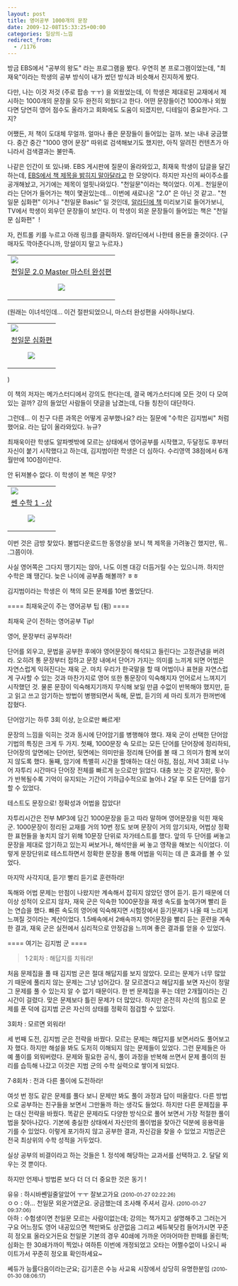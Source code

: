 ```yaml
---
layout: post
title: 영어공부 1000개의 문장
date: 2009-12-08T15:33:25+00:00
categories: 일상의-느낌
redirect_from:
  - /1176
---
```


방금 EBS에서 "공부의 왕도" 라는 프로그램을 봤다. 우연히 본 프로그램이었는데, "최재욱"이라는 학생의 공부 방식이 내가 썼던 방식과 비슷해서 진지하게 봤다.

다만, 나는 이것 저것 (주로 팝송 ㅜㅜ) 을 외웠었는데, 이 학생은 제대로된 교재에서 제시하는 1000개의 문장을 모두 완전히 외웠다고 한다. 어떤 문장들이건 1000개나 외웠다면 당연히 영어 점수도 올라가고 회화에도 도움이 되겠지만, 디테일이 중요한거다. 그지?

어쨌든, 저 책이 도대체 무얼까. 얼마나 좋은 문장들이 들어있는 걸까. 보는 내내 궁금했다. 중간 중간 "1000 영어 문장" 따위로 검색해보기도 했지만, 아직 알려진 컨텐츠가 아니라서 검색결과는 불만족.

나같은 인간이 또 있나봐. EBS 게시판에 질문이 올라와있고, 최재욱 학생이 답글을 달긴하는데, <a title="[http://www.ebsi.co.kr/ebs/apz.ApdReviewArticle.laf?forumId=STD_KING&amp;articleId=000000028117582]로 이동합니다." href="http://www.ebsi.co.kr/ebs/apz.ApdReviewArticle.laf?forumId=STD_KING&amp;articleId=000000028117582" target="_blank">EBS에서 책 제목을 밝히지 말아달라고</a> 한 모양이다. 하지만 자신의 싸이주소를 공개해놨고, 거기에는 제목이 얼핏나와있다. "천일문"이라는 책이었다. 이게.. 천일문이라는 단어가 들어가는 책이 몇권있는데... 이번에 새로나온 "2.0" 은 아닌 것 같고.. "천일문 심화편" 이거나 "천일문 Basic" 일 것인데, <a title="[http://www.aladdin.co.kr/shop/wproduct.aspx?ISBN=8995511052]로 이동합니다." href="http://www.aladdin.co.kr/shop/wproduct.aspx?ISBN=8995511052" target="_blank">알라딘에 책</a> 미리보기로 들어가보니, TV에서 학생이 외우던 문장들이 보인다. 이 학생이 외운 문장들이 들어있는 책은 "천일문 심화편"  !

자, 컨트롤 키를 누르고 아래 링크를 클릭하자. 알라딘에서 나한테 용돈을 줄것이다. (구매자도 깍아준다니까, 망설이지 말고 누르자.)

 

<table>

<tbody>

<tr>

<td><a href="http://www.aladdin.co.kr/shop/wproduct.aspx?ISBN=8992476434&amp;ttbkey=ttbjinto1216001&amp;COPYPaper=1"><img src="http://image.aladdin.co.kr/coveretc/book/covermini/8992476434_2.jpg" /></a></td>

</tr>

<tr>

<td align="center"><a href="http://www.aladdin.co.kr/shop/wproduct.aspx?ISBN=8992476434&amp;ttbkey=ttbjinto1216001&amp;COPYPaper=1">천일문 2.0 Master 마스터 완성편</a>

<img src="http://image.aladdin.co.kr/img/common/star_s10.gif" /></td>

</tr>

</tbody>

</table>

(원래는 이녀석인데... 이건 절판되었으니, 마스터 완성편을 사야하나보다.

<table>

<tbody>

<tr>

<td><a href="http://www.aladdin.co.kr/shop/wproduct.aspx?ISBN=8995511052&amp;ttbkey=ttbjinto1216001&amp;COPYPaper=1"><img src="http://image.aladdin.co.kr/coveretc/book/covermini/8995511052_1.jpg" /></a></td>

</tr>

<tr>

<td align="center"><a href="http://www.aladdin.co.kr/shop/wproduct.aspx?ISBN=8995511052&amp;ttbkey=ttbjinto1216001&amp;COPYPaper=1">천일문 심화편</a>

<img src="http://image.aladdin.co.kr/img/common/star_s10.gif" /></td>

</tr>

</tbody>

</table>

)

이 책의 저자는 메가스터디에서 강의도 한다는데, 결국 메가스터디에 모든 것이 다 모여있는 걸까? 강의 들었던 사람들이 댓글을 남겼는데, 다들 칭찬이 대단하다.

그런데... 이 친구 다른 과목은 어떻게 공부했나요? 라는 질문에 "수학은 김지범씨" 처럼 했어요. 라는 답이 올라와있다. 뉴규?

최재욱이란 학생도 알파벳밖에 모르는 상태에서 영어공부를 시작했고, 두달정도 후부터 자신이 붙기 시작했다고 하는데, 김지범이란 학생은 더 심하다. 수리영역 38점에서 6개월만에 100점이란다.

안 뒤져볼수 없다. 이 학생이 본 책은 무엇?

<table>

<tbody>

<tr>

<td><a href="http://www.aladdin.co.kr/shop/wproduct.aspx?ISBN=8959770973&amp;ttbkey=ttbjinto1216001&amp;COPYPaper=1"><img src="http://image.aladdin.co.kr/coveretc/book/covermini/8959770973_1.jpg" /></a></td>

</tr>

<tr>

<td align="center"><a href="http://www.aladdin.co.kr/shop/wproduct.aspx?ISBN=8959770973&amp;ttbkey=ttbjinto1216001&amp;COPYPaper=1">쎈 수학 1 -상</a>

<img src="http://image.aladdin.co.kr/img/common/star_s10.gif" /></td>

</tr>

</tbody>

</table>

이번 것은 금방 찾았다. 불법다운로드한 동영상을 보니 책 제목을 가려놓긴 했지만, 뭐.. .그쯤이야.

사실 영어쪽은 그다지 땡기지는 않아, 나도 이젠 대강 더듬거릴 수는 있으니까. 하지만 수학은 꽤 땡긴다. 늦은 나이에 공부좀 해볼까? ㅎㅎ

김지범이라는 학생은 이 책의 모든 문제를 10번 풀었단다.

==== 최재욱군이 주는 영어공부 팁 (펌) ====

> 

최재욱 군이 전하는 영어공부 Tip!



영어, 문장부터 공부하라!



단어를 외우고, 문법을 공부한 후에야 영어문장이 해석되고 들린다는 고정관념을 버려라. 오히려 통 문장부터 접하고 문장 내에서 단어가 가지는 의미를 느끼게 되면 어법은 자연스럽게 익혀진다는 재욱 군. 마치 우리가 한국말을 할 때 어법이나 표현을 자연스럽게 구사할 수 있는 것과 마찬가지로 영어 또한 통문장이 익숙해지자 언어로서 느껴지기 시작했던 것. 물론 문장이 익숙해지기까지 무식해 보일 만큼 수없이 반복해야 했지만, 듣고 읽고 쓰고 암기하는 방법이 병행되면서 독해, 문법, 듣기의 세 마리 토끼가 한꺼번에 잡혔다.



단어암기는 하루 3회 이상, 눈으로만 빠르게!



문장의 느낌을 익히는 것과 동시에 단어암기를 병행해야 했다. 재욱 군이 선택한 단어암기법의 특징은 크게 두 가지. 첫째, 1000문장 속 모르는 모든 단어를 단어장에 정리하되, 단어장의 앞면에는 단어만, 뒷면에는 의미만을 정리해 단어를 볼 때 그 의미가 함께 보이지 않도록 했다. 둘째, 암기에 특별히 시간을 할애하는 대신 아침, 점심, 저녁 3회로 나누어 자투리 시간마다 단어장 전체를 빠르게 눈으로만 읽었다. 대충 보는 것 같지만, 횟수가 반복될수록 기억이 유지되는 기간이 기하급수적으로 늘어나 2달 후 모든 단어를 암기할 수 있었다.



테스트도 문장으로! 정확성과 어법을 잡았다!



자투리시간은 전부 MP3에 담긴 1000문장을 듣고 따라 말하며 영어문장을 익힌 재욱 군. 1000문장이 정리된 교재를 거의 10번 정도 보며 문장이 거의 암기되자, 어법상 정확한 표현들을 놓치지 않기 위해 10문장 단위로 자가테스트를 했다. 앞의 두 단어를 써놓고 문장을 제대로 암기하고 있는지 써보거나, 해석만을 써 놓고 영작을 해보는 식이었다. 이렇게 문장단위로 테스트하면서 정확한 문장을 통해 어법을 익히는 데 큰 효과를 볼 수 있었다.



마지막 사각지대, 듣기! 빨리 듣기로 훈련하라!



독해와 어법 문제는 만점이 나왔지만 계속해서 잡히지 않았던 영어 듣기. 듣기 때문에 더이상 성적이 오르지 않자, 재욱 군은 익숙한 1000문장을 재생 속도를 높여가며 빨리 듣는 연습을 했다. 빠른 속도의 영어에 익숙해지면 시험장에서 듣기문제가 나올 때 느리게 느껴질 것이라는 계산이었다. 1.5배속에서 2배속까지 영어문장을 빨리 듣는 훈련을 계속한 결과, 재욱 군은 실전에서 심리적으로 안정감을 느끼며 좋은 결과를 얻을 수 있었다.

==== 여기는 김지범 군 ====

> 1·2회차 : 해답지를 치워라!

처음 문제집을 풀 때 김지범 군은 절대 해답지를 보지 않았다. 모르는 문제가 너무 많았기 때문에 풀리지 않는 문제는 그냥 넘어갔다. 잘 모르겠다고 해답지를 보면 자신이 정말 그 문제를 풀 수 있는지 알 수 없기 때문이다. 한 번 문제집을 푸는 데만 2개월이라는 긴 시간이 걸렸다. 맞은 문제보다 틀린 문제가 더 많았다. 하지만 온전히 자신의 힘으로 문제를 푼 덕에 김지범 군은 자신의 상태를 정확히 점검할 수 있었다.

3회차 : 모르면 외워라!

세 번째 도전, 김지범 군은 전략을 바꿨다. 모르는 문제는 해답지를 보면서라도 풀어보고자 했다. 하지만 해설을 봐도 도저히 이해되지 않는 문제들이 있었다. 그런 문제들은 아예 풀이를 외워버렸다. 문제와 필요한 공식, 풀이 과정을 반복해 쓰면서 문제 풀이의 원리를 습득해 나갔고 이것은 지범 군의 수학 실력으로 쌓이게 되었다.

7·8회차 : 전과 다른 풀이에 도전하라!

여섯 번 정도 같은 문제를 풀다 보니 문제만 봐도 풀이 과정과 답이 떠올랐다. 다른 방법으로 공부하는 친구들을 보면서 그만둘까 하는 생각도 들었다. 하지만 다른 문제집을 푸는 대신 전략을 바꿨다. 똑같은 문제라도 다양한 방식으로 풀어 보면서 가장 적절한 풀이법을 찾아나갔다. 기본에 충실한 상태에서 자신만의 풀이법을 찾아간 덕분에 응용력을 기를 수 있었다. 이렇게 포기하지 않고 공부한 결과, 자신감을 찾을 수 있었고 지범군은 전국 최상위의 수학 성적을 거두었다.

실상 공부의 비결이라고 하는 것들은 1. 정석에 해당하는 교과서를 선택하고. 2. 달달 외우는 것 뿐이다.

하지만 언제나 방법론 보다 더 더 더 중요한 것은 동기 !
<div id=comments>
<div class=comment>
<!--- cmt:1198 --->
<!--- mail: --->
<!--- parent:0 --->
유유 : 
하시바쏀일줄알았어 ㅜㅜ 잘보고가요
 <small>(2010-01-27 02:22:26)</small>
</div>
<div class=comment>
<!--- cmt:1199 --->
<!--- mail: --->
<!--- parent:0 --->
ㅇㅇ : 
아... 천일문 외운거였군요. 궁금했는데 조사해 주셔서 감사.
 <small>(2010-01-27 09:37:06)</small>
</div>
<div class=comment>
<!--- cmt:1200 --->
<!--- mail: --->
<!--- parent:0 --->
아하 : 
수험생이면 천일문 모르는 사람이없는데; 강의는 책가지고 설명해주고 그러는거구요
어느정도 영어 내공있으면 책만봐도 상관없음
그리고 쎄듀북닷컴 들어가시면 꾸준히 정오표 올라오거든요
천일문 기본의 경우 40쇄에 가까운 어마어마한 판매를 올린책;
심화는 한 30쇄가까이 찍었나 여하튼 이번에 개정되었고
오타는 어쩔수없이 나오니 싸이트가서 꾸준히 정오표 확인하세요~

쎄듀가 능률다음이라는군요; 김기훈은 수능 사교육 시장에서 상당히 유명한분임
 <small>(2010-01-30 08:06:17)</small>
</div>
</div>
